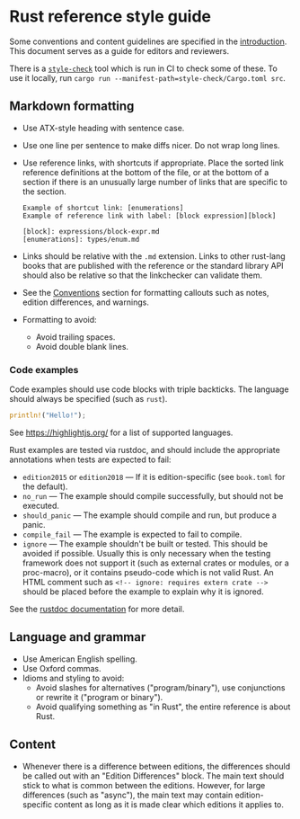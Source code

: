 # Rust reference style guide

Some conventions and content guidelines are specified in the [introduction].
This document serves as a guide for editors and reviewers.

There is a [`style-check`](style-check/) tool which is run in CI to check some of these. To use it locally, run `cargo run --manifest-path=style-check/Cargo.toml src`.

## Markdown formatting

* Use ATX-style heading with sentence case.
* Use one line per sentence to make diffs nicer.
  Do not wrap long lines.
* Use reference links, with shortcuts if appropriate.
  Place the sorted link reference definitions at the bottom of the file, or at the bottom of a section if there is an unusually large number of links that are specific to the section.

    ```
    Example of shortcut link: [enumerations]
    Example of reference link with label: [block expression][block]

    [block]: expressions/block-expr.md
    [enumerations]: types/enum.md
    ```

* Links should be relative with the `.md` extension.
  Links to other rust-lang books that are published with the reference or the standard library API should also be relative so that the linkchecker can validate them.
* See the [Conventions] section for formatting callouts such as notes, edition differences, and warnings.
* Formatting to avoid:
    * Avoid trailing spaces.
    * Avoid double blank lines.

### Code examples

Code examples should use code blocks with triple backticks.
The language should always be specified (such as `rust`).

```rust
println!("Hello!");
```

See https://highlightjs.org/ for a list of supported languages.

Rust examples are tested via rustdoc, and should include the appropriate annotations when tests are expected to fail:

* `edition2015` or `edition2018` — If it is edition-specific (see `book.toml` for the default).
* `no_run` — The example should compile successfully, but should not be executed.
* `should_panic` — The example should compile and run, but produce a panic.
* `compile_fail` — The example is expected to fail to compile.
* `ignore` — The example shouldn't be built or tested.
  This should be avoided if possible.
  Usually this is only necessary when the testing framework does not support it (such as external crates or modules, or a proc-macro), or it contains pseudo-code which is not valid Rust.
  An HTML comment such as `<!-- ignore: requires extern crate -->` should be placed before the example to explain why it is ignored.

See the [rustdoc documentation] for more detail.

## Language and grammar

* Use American English spelling.
* Use Oxford commas.
* Idioms and styling to avoid:
    * Avoid slashes for alternatives ("program/binary"), use conjunctions or rewrite it ("program or binary").
    * Avoid qualifying something as "in Rust", the entire reference is about Rust.

## Content

* Whenever there is a difference between editions, the differences should be called out with an "Edition Differences" block.
  The main text should stick to what is common between the editions.
  However, for large differences (such as "async"), the main text may contain edition-specific content as long as it is made clear which editions it applies to.

[conventions]: src/introduction.md#conventions
[introduction]: src/introduction.md
[rustdoc documentation]: https://doc.rust-lang.org/rustdoc/documentation-tests.html
